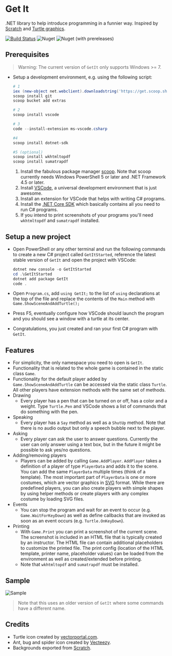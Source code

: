 # Get It

.NET library to help introduce programming in a funnier way. Inspired by [Scratch](https://scratch.mit.edu/) and [Turtle graphics](https://en.wikipedia.org/wiki/Turtle_graphics).

[![Build Status](https://dev.azure.com/eggerhansi/GetIt/_apis/build/status/johannesegger.GetIt?branchName=develop)](https://dev.azure.com/eggerhansi/GetIt/_build/latest?definitionId=1&branchName=develop)
![Nuget](https://img.shields.io/nuget/v/GetIt.svg)
![Nuget (with prereleases)](https://img.shields.io/nuget/vpre/GetIt.svg)

## Prerequisites

> Warning: The current version of `GetIt` only supports Windows >= 7.

* Setup a development environment, e.g. using the following script:

    ```powershell
    # 1
    iex (new-object net.webclient).downloadstring('https://get.scoop.sh')
    scoop install git
    scoop bucket add extras

    # 2
    scoop install vscode

    # 3
    code --install-extension ms-vscode.csharp

    #4
    scoop install dotnet-sdk

    #5 (optional)
    scoop install wkhtmltopdf
    scoop install sumatrapdf
    ```

    1. Install the fabulous package manager [scoop](https://scoop.sh/). Note that scoop currently needs Windows PowerShell 5 or later and .NET Framework 4.5 or later.
    1. Install [VSCode](https://code.visualstudio.com/), a universal development environment that is just awesome.
    1. Install an extension for VSCode that helps with writing C# programs.
    1. Install the [.NET Core SDK](https://www.microsoft.com/net/) which basically contains all you need to run C# programs.
    1. If you intend to print screenshots of your programs you'll need `wkhtmltopdf` and `sumatrapdf` installed.

## Setup a new project

* Open PowerShell or any other terminal and run the following commands to create a new C# project called `GetItStarted`, reference the latest stable version of `GetIt` and open the project with VSCode:

    ```powershell
    dotnet new console -o GetItStarted
    cd .\GetItStarted
    dotnet add package GetIt
    code .
    ```

* Open `Program.cs`, add `using GetIt;` to the list of `using` declarations at the top of the file and replace the contents of the `Main` method with `Game.ShowSceneAndAddTurtle();`
* Press F5, eventually configure how VSCode should launch the program and you should see a window with a turtle at its center.
* Congratulations, you just created and ran your first C# program with `GetIt`.

## Features

* For simplicity, the only namespace you need to open is `GetIt`.
* Functionality that is related to the whole game is contained in the static class `Game`.
* Functionality for the default player added by `Game.ShowSceneAndAddTurtle` can be accessed via the static class `Turtle`. All other players have extension methods with the same set of methods.
* Drawing
  * Every player has a pen that can be turned on or off, has a color and a weight. Type `Turtle.Pen` and VSCode shows a list of commands that do something with the pen.
* Speaking
  * Every player has a `Say` method as well as a `ShutUp` method. Note that there is no audio output but only a speech bubble next to the player.
* Asking
  * Every player can ask the user to answer questions. Currently the user can only answer using a text box, but in the future it might be possible to ask yes/no questions.
* Adding/removing players
  * Players can be added by calling `Game.AddPlayer`. `AddPlayer` takes a definition of a player of type `PlayerData` and adds it to the scene. You can add the same `PlayerData` multiple times (think of a template). The most important part of `PlayerData` is one or more costumes, which are vector graphics in [SVG](https://www.w3.org/Graphics/SVG/) format. While there are predefined players, you can also create players with simple shapes by using helper methods or create players with any complex costume by loading SVG files.
* Events
  * You can stop the program and wait for an event to occur (e.g. `Game.WaitForKeyDown`) as well as define callbacks that are invoked as soon as an event occurs (e.g. `Turtle.OnKeyDown`).
* Printing
  * With `Game.Print` you can print a screenshot of the current scene. The screenshot is included in an HTML file that is typically created by an instructor. The HTML file can contain additional placeholders to customize the printed file. The print config (location of the HTML template, printer name, placeholder values) can be loaded from the environment as well as created/extended before printing.
  * Note that `wkhtmltopdf` and `sumatrapdf` must be installed.

## Sample

![Sample](docs/sample.gif)

> Note that this uses an older version of `GetIt` where some commands have a different name.

## Credits

* Turtle icon created by [vectorportal.com](https://www.vectorportal.com).
* Ant, bug and spider icon created by [Vecteezy](https://www.vecteezy.com).
* Backgrounds exported from [Scratch](https://scratch.mit.edu).
